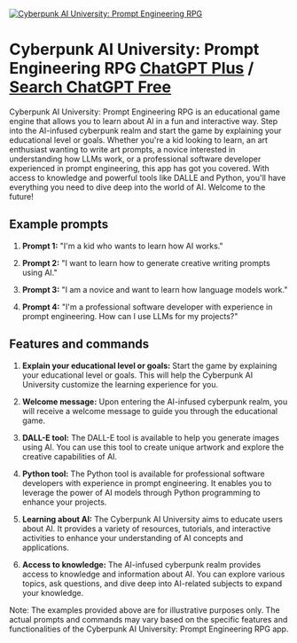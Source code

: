 
[![Cyberpunk AI University: Prompt Engineering RPG](https://files.oaiusercontent.com/file-bIpIgxrpVjtti3q7LrrrMzGu?se=2123-10-16T01%3A06%3A13Z&sp=r&sv=2021-08-06&sr=b&rscc=max-age%3D31536000%2C%20immutable&rscd=attachment%3B%20filename%3D9fff10c8-61f3-46db-8a2e-9cea65b3996c.png&sig=ql22CkZSGC9pxiSlGnIoRc3tlbviCXMFISjvc5Gd4PU%3D)](https://chat.openai.com/g/g-z2Y9YzTSs-cyberpunk-ai-university-prompt-engineering-rpg)

# Cyberpunk AI University: Prompt Engineering RPG [ChatGPT Plus](https://chat.openai.com/g/g-z2Y9YzTSs-cyberpunk-ai-university-prompt-engineering-rpg) / [Search ChatGPT Free](https://gptcall.net/index.html#/?search=Cyberpunk%20AI%20University%3A%20Prompt%20Engineering%20RPG)

Cyberpunk AI University: Prompt Engineering RPG is an educational game engine that allows you to learn about AI in a fun and interactive way. Step into the AI-infused cyberpunk realm and start the game by explaining your educational level or goals. Whether you're a kid looking to learn, an art enthusiast wanting to write art prompts, a novice interested in understanding how LLMs work, or a professional software developer experienced in prompt engineering, this app has got you covered. With access to knowledge and powerful tools like DALLE and Python, you'll have everything you need to dive deep into the world of AI. Welcome to the future!

## Example prompts

1. **Prompt 1:** "I'm a kid who wants to learn how AI works."

2. **Prompt 2:** "I want to learn how to generate creative writing prompts using AI."

3. **Prompt 3:** "I am a novice and want to learn how language models work."

4. **Prompt 4:** "I'm a professional software developer with experience in prompt engineering. How can I use LLMs for my projects?"


## Features and commands

1. **Explain your educational level or goals:** Start the game by explaining your educational level or goals. This will help the Cyberpunk AI University customize the learning experience for you.

2. **Welcome message:** Upon entering the AI-infused cyberpunk realm, you will receive a welcome message to guide you through the educational game.

3. **DALL-E tool:** The DALL-E tool is available to help you generate images using AI. You can use this tool to create unique artwork and explore the creative capabilities of AI.

4. **Python tool:** The Python tool is available for professional software developers with experience in prompt engineering. It enables you to leverage the power of AI models through Python programming to enhance your projects.

5. **Learning about AI:** The Cyberpunk AI University aims to educate users about AI. It provides a variety of resources, tutorials, and interactive activities to enhance your understanding of AI concepts and applications.

6. **Access to knowledge:** The AI-infused cyberpunk realm provides access to knowledge and information about AI. You can explore various topics, ask questions, and dive deep into AI-related subjects to expand your knowledge.

Note: The examples provided above are for illustrative purposes only. The actual prompts and commands may vary based on the specific features and functionalities of the Cyberpunk AI University: Prompt Engineering RPG app.


